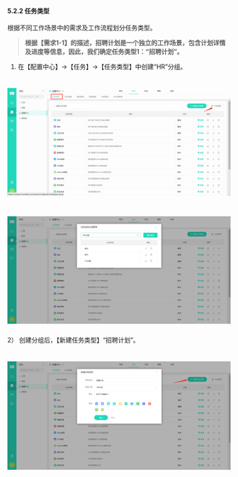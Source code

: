 #### 5.2.2 任务类型

根据不同工作场景中的需求及工作流程划分任务类型。

> **根据【需求1-1】的描述，招聘计划是一个独立的工作场景，包含计划详情及进度等信息，因此，我们确定任务类型1：“招聘计划”。**


01) 在【配置中心】→【任务】→【任务类型】中创建“HR”分组。

# ![](/assets/5.2.2任务类型-新建HR分组.png)

# ![](/assets/5.2.2任务类型-新建HR分组2.png)

2） 创建分组后，【新建任务类型】“招聘计划”。

# ![](/assets/5.2.2任务类型-新建任务类型招聘计划.png)
